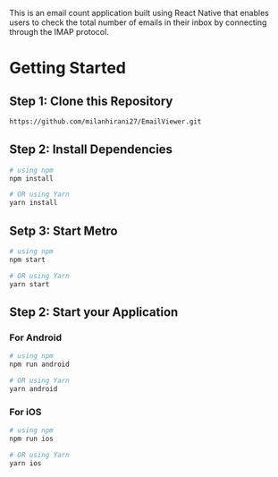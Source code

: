 This is an email count application built using React Native that enables users to check the total number of emails in their inbox by connecting through the IMAP protocol.

# Getting Started

## Step 1: Clone this Repository

```bash
https://github.com/milanhirani27/EmailViewer.git
```

## Step 2: Install Dependencies

```bash
# using npm
npm install

# OR using Yarn
yarn install
```

## Setp 3: Start Metro

```bash
# using npm
npm start

# OR using Yarn
yarn start
```

## Step 2: Start your Application

### For Android

```bash
# using npm
npm run android

# OR using Yarn
yarn android
```

### For iOS

```bash
# using npm
npm run ios

# OR using Yarn
yarn ios
```

